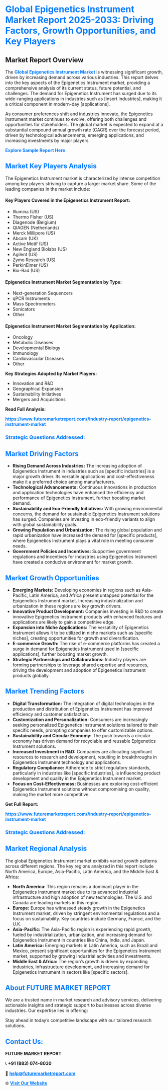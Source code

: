 <h1 style="color: #007BFF;">Global Epigenetics Instrument Market Report 2025-2033: Driving Factors, Growth Opportunities, and Key Players</h1>

<section id="overview">
<h2>Market Report Overview</h2>
<p>The <a href="https://www.futuremarketreport.com//industry-report/epigenetics-instrument-market" style="color: #007BFF; text-decoration: none;"><strong>Global Epigenetics Instrument Market</strong></a> is witnessing significant growth, driven by increasing demand across various industries. This report delves into the key aspects of the Epigenetics Instrument market, providing a comprehensive analysis of its current status, future potential, and challenges. The demand for Epigenetics Instrument has surged due to its wide-ranging applications in industries such as [insert industries], making it a critical component in modern-day [applications].</p>
<p>As consumer preferences shift and industries innovate, the Epigenetics Instrument market continues to evolve, offering both challenges and opportunities for stakeholders. The global market is expected to expand at a substantial compound annual growth rate (CAGR) over the forecast period, driven by technological advancements, emerging applications, and increasing investments by major players.</p>
</section>

<section id="overview">
<p><a href="https://www.futuremarketreport.com//request-sample/reportId=85028" style="color: #007BFF; text-decoration: none;"><strong>Explore Sample Report Here</strong></a></p>
</section>

<section id="key-players">
<h2 style="color: #007BFF;">Market Key Players Analysis</h2>
<p>The Epigenetics Instrument market is characterized by intense competition among key players striving to capture a larger market share. Some of the leading companies in the market include:</p>
<h4>Key Players Covered in the Epigenetics Instrument Report:</h4>
<ul><li>Illumina (US)</li><li>Thermo Fisher (US)</li><li>Diagenode (Belgium)</li><li>QIAGEN (Netherlands)</li><li>Merck Millipore (US)</li><li>Abcam (UK)</li><li>Active Motif (US)</li><li>New England Biolabs (US)</li><li>Agilent (US)</li><li>Zymo Research (US)</li><li>PerkinElmer (US)</li><li>Bio-Rad (US)</li></ul>
<h4>Epigenetics Instrument Market Segmentation by Type:</h4>
<ul><li>Next-generation Sequencers</li><li>qPCR Instruments</li><li>Mass Spectrometers</li><li>Sonicators</li><li>Other</li></ul>

<h4>Epigenetics Instrument Market Segmentation by Application:</h4>
<ul><li>Oncology</li><li>Metabolic Diseases</li><li>Developmental Biology</li><li>Immunology</li><li>Cardiovascular Diseases</li><li>Other</li></ul>
<p><strong>Key Strategies Adopted by Market Players:</strong></p>
<ul>
<li>Innovation and R&D</li>
<li>Geographical Expansion</li>
<li>Sustainability Initiatives</li>
<li>Mergers and Acquisitions</li>
</ul>
</section>

<section>
<p><strong>Read Full Analysis: </strong></p><a href="https://www.futuremarketreport.com//industry-report/epigenetics-instrument-market" style="color: #007BFF; text-decoration: none;"><strong>https://www.futuremarketreport.com//industry-report/epigenetics-instrument-market</strong></a>
<h3 style="color: #007BFF;">Strategic Questions Addressed:</h3>
</section>

<section id="driving-factors">
<h2 style="color: #007BFF;">Market Driving Factors</h2>
<ul>
<li><strong>Rising Demand Across Industries:</strong> The increasing adoption of Epigenetics Instrument in industries such as [specific industries] is a major growth driver. Its versatile applications and cost-effectiveness make it a preferred choice among manufacturers.</li>
<li><strong>Technological Advancements:</strong> Continuous innovations in production and application technologies have enhanced the efficiency and performance of Epigenetics Instrument, further boosting market demand.</li>
<li><strong>Sustainability and Eco-Friendly Initiatives:</strong> With growing environmental concerns, the demand for sustainable Epigenetics Instrument solutions has surged. Companies are investing in eco-friendly variants to align with global sustainability goals.</li>
<li><strong>Growing Population and Urbanization:</strong> The rising global population and rapid urbanization have increased the demand for [specific products], where Epigenetics Instrument plays a vital role in meeting consumer needs.</li>
<li><strong>Government Policies and Incentives:</strong> Supportive government regulations and incentives for industries using Epigenetics Instrument have created a conducive environment for market growth.</li>
</ul>
</section>

<section id="growth-opportunities">
<h2 style="color: #007BFF;">Market Growth Opportunities</h2>
<ul>
<li><strong>Emerging Markets:</strong> Developing economies in regions such as Asia-Pacific, Latin America, and Africa present untapped potential for the Epigenetics Instrument market. Increasing industrialization and urbanization in these regions are key growth drivers.</li>
<li><strong>Innovative Product Development:</strong> Companies investing in R&D to create innovative Epigenetics Instrument products with enhanced features and applications are likely to gain a competitive edge.</li>
<li><strong>Expansion into Niche Applications:</strong> The versatility of Epigenetics Instrument allows it to be utilized in niche markets such as [specific niches], creating opportunities for growth and diversification.</li>
<li><strong>E-commerce Growth:</strong> The rise of e-commerce platforms has created a surge in demand for Epigenetics Instrument used in [specific applications], further boosting market growth.</li>
<li><strong>Strategic Partnerships and Collaborations:</strong> Industry players are forming partnerships to leverage shared expertise and resources, driving the development and adoption of Epigenetics Instrument products globally.</li>
</ul>
</section>

<section id="trending-factors">
<h2 style="color: #007BFF;">Market Trending Factors</h2>
<ul>
<li><strong>Digital Transformation:</strong> The integration of digital technologies in the production and distribution of Epigenetics Instrument has improved efficiency and customer satisfaction.</li>
<li><strong>Customization and Personalization:</strong> Consumers are increasingly seeking personalized Epigenetics Instrument solutions tailored to their specific needs, prompting companies to offer customizable options.</li>
<li><strong>Sustainability and Circular Economy:</strong> The push towards a circular economy has driven demand for recyclable and reusable Epigenetics Instrument solutions.</li>
<li><strong>Increased Investment in R&D:</strong> Companies are allocating significant resources to research and development, resulting in breakthroughs in Epigenetics Instrument technology and applications.</li>
<li><strong>Regulatory Compliance:</strong> Adherence to strict regulatory standards, particularly in industries like [specific industries], is influencing product development and quality in the Epigenetics Instrument market.</li>
<li><strong>Focus on Cost-Effectiveness:</strong> Businesses are exploring cost-efficient Epigenetics Instrument solutions without compromising on quality, making the market more competitive.</li>
</ul>
</section>

<section>
<p><strong>Get Full Report: </strong></p><a href="https://www.futuremarketreport.com//industry-report/epigenetics-instrument-market" style="color: #007BFF; text-decoration: none;"><strong>https://www.futuremarketreport.com//industry-report/epigenetics-instrument-market</strong></a>
<h3 style="color: #007BFF;">Strategic Questions Addressed:</h3>
</section>


<section id="regional-analysis">
<h2 style="color: #007BFF;">Market Regional Analysis</h2>
<p>The global Epigenetics Instrument market exhibits varied growth patterns across different regions. The key regions analyzed in this report include North America, Europe, Asia-Pacific, Latin America, and the Middle East & Africa:</p>
<ul>
<li><strong>North America:</strong> This region remains a dominant player in the Epigenetics Instrument market due to its advanced industrial infrastructure and high adoption of new technologies. The U.S. and Canada are leading markets in this region.</li>
<li><strong>Europe:</strong> Europe has witnessed steady growth in the Epigenetics Instrument market, driven by stringent environmental regulations and a focus on sustainability. Key countries include Germany, France, and the U.K.</li>
<li><strong>Asia-Pacific:</strong> The Asia-Pacific region is experiencing rapid growth, fueled by industrialization, urbanization, and increasing demand for Epigenetics Instrument in countries like China, India, and Japan.</li>
<li><strong>Latin America:</strong> Emerging markets in Latin America, such as Brazil and Mexico, present significant opportunities for the Epigenetics Instrument market, supported by growing industrial activities and investments.</li>
<li><strong>Middle East & Africa:</strong> The region’s growth is driven by expanding industries, infrastructure development, and increasing demand for Epigenetics Instrument in sectors like [specific sectors].</li>
</ul>
</section>

<footer>
<h2 style="color: #007BFF;">About FUTURE MARKET REPORT</h2>
<p>We are a trusted name in market research and advisory services, delivering actionable insights and strategic support to businesses across diverse industries. Our expertise lies in offering:</p>

<p>Stay ahead in today’s competitive landscape with our tailored research solutions.</p>

<h2 style="color: #007BFF;">Contact Us:</h2>
<p><strong>FUTURE MARKET REPORT</strong></p>
<p>📞 <strong>+91 (883) 074-8030</strong></p>
<p>📧 <strong><a href="mailto:help@futuremarketreport.com" style="color: #007BFF;">help@futuremarketreport.com</a></strong></p>
<p>🌐 <strong><a href="https://www.futuremarketreport.com/" style="color: #007BFF;">Visit Our Website</a></strong></p>
</footer>